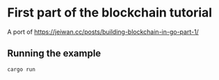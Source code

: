 # First part of the blockchain tutorial

A port of https://jeiwan.cc/posts/building-blockchain-in-go-part-1/

## Running the example

```
cargo run
```
